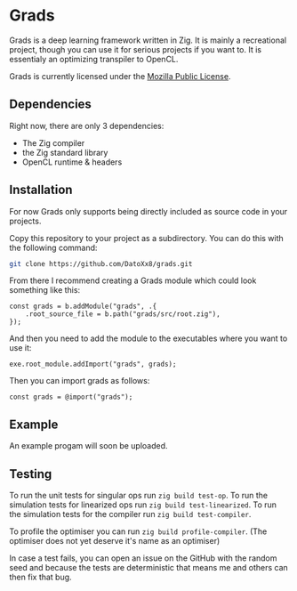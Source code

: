 # Grads

Grads is a deep learning framework written in Zig. It is mainly a recreational project, though you can use it for serious projects if you want to.
It is essentialy an optimizing transpiler to OpenCL.

Grads is currently licensed under the [Mozilla Public License](https://www.mozilla.org/en-US/MPL/2.0/).

## Dependencies

Right now, there are only 3 dependencies:
- The Zig compiler
- the Zig standard library
- OpenCL runtime & headers

## Installation

For now Grads only supports being directly included as source code in your projects.

Copy this repository to your project as a subdirectory. You can do this with the following command:
``` sh
git clone https://github.com/DatoXx8/grads.git
```
From there I recommend creating a Grads module which could look something like this:
```zig
const grads = b.addModule("grads", .{
    .root_source_file = b.path("grads/src/root.zig"),
});
```
And then you need to add the module to the executables where you want to use it:
```zig
exe.root_module.addImport("grads", grads);
```
Then you can import grads as follows:
```zig
const grads = @import("grads");
```

## Example

An example progam will soon be uploaded.

## Testing

To run the unit tests for singular ops run `zig build test-op`.
To run the simulation tests for linearized ops run `zig build test-linearized`.
To run the simulation tests for the compiler run `zig build test-compiler`.

To profile the optimiser you can run `zig build profile-compiler`. (The optimiser does not yet deserve it's name as an optimiser)

In case a test fails, you can open an issue on the GitHub with the random seed and because the tests are deterministic that means me and others can then fix that bug.
